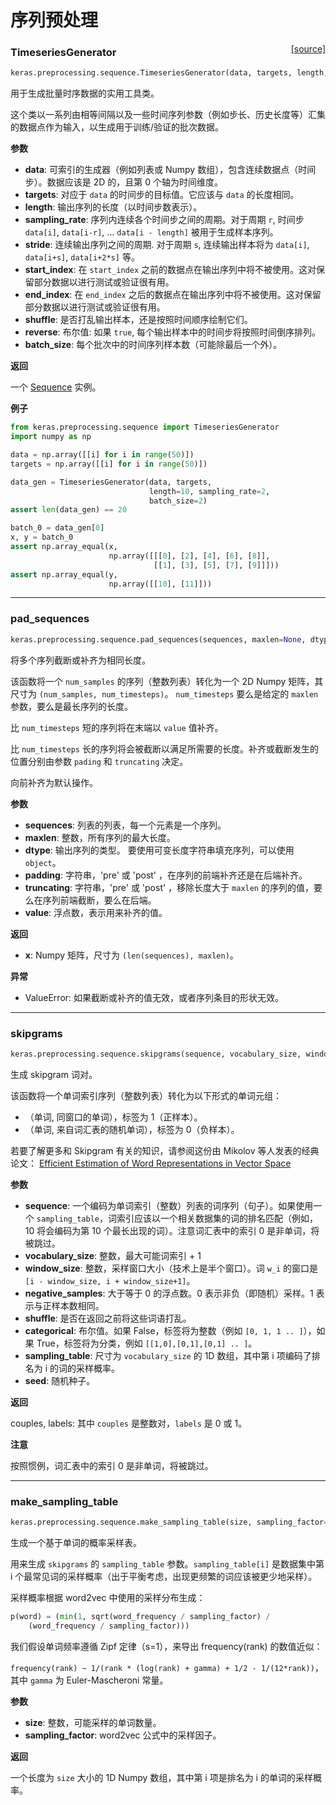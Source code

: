 # 序列预处理

<span style="float:right;">[[source]](https://github.com/keras-team/keras/blob/master/keras/preprocessing/sequence.py#L16)</span>

### TimeseriesGenerator

```python
keras.preprocessing.sequence.TimeseriesGenerator(data, targets, length, sampling_rate=1, stride=1, start_index=0, end_index=None, shuffle=False, reverse=False, batch_size=128)
```

用于生成批量时序数据的实用工具类。

这个类以一系列由相等间隔以及一些时间序列参数（例如步长、历史长度等）汇集的数据点作为输入，以生成用于训练/验证的批次数据。

**参数**

- **data**: 可索引的生成器（例如列表或 Numpy 数组），包含连续数据点（时间步）。数据应该是 2D 的，且第 0 个轴为时间维度。
- **targets**: 对应于 `data` 的时间步的目标值。它应该与 `data` 的长度相同。
- **length**: 输出序列的长度（以时间步数表示）。
- **sampling_rate**: 序列内连续各个时间步之间的周期。对于周期 `r`, 时间步 `data[i]`, `data[i-r]`, ... `data[i - length]` 被用于生成样本序列。
- **stride**: 连续输出序列之间的周期. 对于周期 `s`, 连续输出样本将为 `data[i]`, `data[i+s]`, `data[i+2*s]` 等。
- **start_index**: 在 `start_index` 之前的数据点在输出序列中将不被使用。这对保留部分数据以进行测试或验证很有用。
- **end_index**: 在 `end_index` 之后的数据点在输出序列中将不被使用。这对保留部分数据以进行测试或验证很有用。
- **shuffle**: 是否打乱输出样本，还是按照时间顺序绘制它们。
- **reverse**: 布尔值: 如果 `true`, 每个输出样本中的时间步将按照时间倒序排列。
- **batch_size**: 每个批次中的时间序列样本数（可能除最后一个外）。

**返回**

一个 [Sequence](https://keras.io/zh/utils/#sequence) 实例。

**例子**

```python
from keras.preprocessing.sequence import TimeseriesGenerator
import numpy as np

data = np.array([[i] for i in range(50)])
targets = np.array([[i] for i in range(50)])

data_gen = TimeseriesGenerator(data, targets,
                               length=10, sampling_rate=2,
                               batch_size=2)
assert len(data_gen) == 20

batch_0 = data_gen[0]
x, y = batch_0
assert np.array_equal(x,
                      np.array([[[0], [2], [4], [6], [8]],
                                [[1], [3], [5], [7], [9]]]))
assert np.array_equal(y,
                      np.array([[10], [11]]))
```

---

### pad_sequences

```python
keras.preprocessing.sequence.pad_sequences(sequences, maxlen=None, dtype='int32', padding='pre', truncating='pre', value=0.0)
```

将多个序列截断或补齐为相同长度。

该函数将一个 `num_samples` 的序列（整数列表）转化为一个 2D Numpy 矩阵，其尺寸为 `(num_samples, num_timesteps)`。 `num_timesteps` 要么是给定的 `maxlen` 参数，要么是最长序列的长度。

比 `num_timesteps` 短的序列将在末端以 `value` 值补齐。

比 `num_timesteps` 长的序列将会被截断以满足所需要的长度。补齐或截断发生的位置分别由参数 `pading` 和 `truncating` 决定。

向前补齐为默认操作。

**参数**

- **sequences**: 列表的列表，每一个元素是一个序列。
- **maxlen**: 整数，所有序列的最大长度。
- **dtype**: 输出序列的类型。
  要使用可变长度字符串填充序列，可以使用 `object`。
- **padding**: 字符串，'pre' 或 'post' ，在序列的前端补齐还是在后端补齐。
- **truncating**: 字符串，'pre' 或 'post' ，移除长度大于 `maxlen` 的序列的值，要么在序列前端截断，要么在后端。
- **value**: 浮点数，表示用来补齐的值。

**返回**

- **x**: Numpy 矩阵，尺寸为 `(len(sequences), maxlen)`。

**异常**

- ValueError: 如果截断或补齐的值无效，或者序列条目的形状无效。

---

### skipgrams

```python
keras.preprocessing.sequence.skipgrams(sequence, vocabulary_size, window_size=4, negative_samples=1.0, shuffle=True, categorical=False, sampling_table=None, seed=None)
```

生成 skipgram 词对。

该函数将一个单词索引序列（整数列表）转化为以下形式的单词元组：

- （单词, 同窗口的单词），标签为 1（正样本）。
- （单词, 来自词汇表的随机单词），标签为 0（负样本）。

若要了解更多和 Skipgram 有关的知识，请参阅这份由 Mikolov 等人发表的经典论文： [Efficient Estimation of Word Representations in Vector Space](http://arxiv.org/pdf/1301.3781v3.pdf)

**参数**

- **sequence**: 一个编码为单词索引（整数）列表的词序列（句子）。如果使用一个 `sampling_table`，词索引应该以一个相关数据集的词的排名匹配（例如，10 将会编码为第 10 个最长出现的词）。注意词汇表中的索引 0 是非单词，将被跳过。
- **vocabulary_size**: 整数，最大可能词索引 + 1
- **window_size**: 整数，采样窗口大小（技术上是半个窗口）。词 `w_i` 的窗口是 `[i - window_size, i + window_size+1]`。
- **negative_samples**: 大于等于 0 的浮点数。0 表示非负（即随机）采样。1 表示与正样本数相同。
- **shuffle**: 是否在返回之前将这些词语打乱。
- **categorical**: 布尔值。如果 False，标签将为整数（例如 `[0, 1, 1 .. ]`），如果 True，标签将为分类，例如 `[[1,0],[0,1],[0,1] .. ]`。
- **sampling_table**: 尺寸为 `vocabulary_size` 的 1D 数组，其中第 i 项编码了排名为 i 的词的采样概率。
- **seed**: 随机种子。

**返回**

couples, labels: 其中 `couples` 是整数对，`labels` 是 0 或 1。

**注意**

按照惯例，词汇表中的索引 0 是非单词，将被跳过。

---

### make_sampling_table

```python
keras.preprocessing.sequence.make_sampling_table(size, sampling_factor=1e-05)
```

生成一个基于单词的概率采样表。

用来生成 `skipgrams` 的 `sampling_table` 参数。`sampling_table[i]` 是数据集中第 i 个最常见词的采样概率（出于平衡考虑，出现更频繁的词应该被更少地采样）。

采样概率根据 word2vec 中使用的采样分布生成：

```python
p(word) = (min(1, sqrt(word_frequency / sampling_factor) /
    (word_frequency / sampling_factor)))
```

我们假设单词频率遵循 Zipf 定律（s=1），来导出 frequency(rank) 的数值近似：

`frequency(rank) ~ 1/(rank * (log(rank) + gamma) + 1/2 - 1/(12*rank))`，其中 `gamma` 为 Euler-Mascheroni 常量。

**参数**

- **size**: 整数，可能采样的单词数量。
- **sampling_factor**: word2vec 公式中的采样因子。

**返回**

一个长度为 `size` 大小的 1D Numpy 数组，其中第 i 项是排名为 i 的单词的采样概率。
